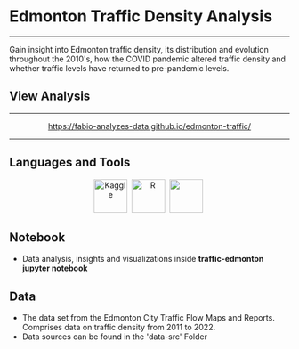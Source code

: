 <link rel="stylesheet" href="https://cdn.jsdelivr.net/gh/devicons/devicon@v2.15.1/devicon.min.css">
          
# Edmonton Traffic Density Analysis

---
Gain insight into Edmonton traffic density, its distribution and evolution throughout the 2010's, how the COVID pandemic altered traffic density and whether traffic levels have returned to pre-pandemic levels.

## View Analysis
---
<div align="center">

https://fabio-analyzes-data.github.io/edmonton-traffic/
</div>

---
## Languages and Tools

<div align="center">
<img src="https://cdn.jsdelivr.net/gh/devicons/devicon/icons/python/python-original.svg" title="Kaggle" alt="Kaggle" width="60"/>&nbsp;
<img src="https://cdn.jsdelivr.net/gh/devicons/devicon/icons/jupyter/jupyter-original.svg" title="R" alt="R" width="60"/>&nbsp;
<img src="https://cdn.jsdelivr.net/gh/devicons/devicon/icons/pandas/pandas-original.svg" width='60' />&nbsp;


</div>

## Notebook
- Data analysis, insights and visualizations inside **traffic-edmonton jupyter notebook**

## Data
- The data set from the Edmonton City Traffic Flow Maps and Reports. Comprises data on traffic density from 2011 to 2022.
- Data sources can be found in the 'data-src' Folder
